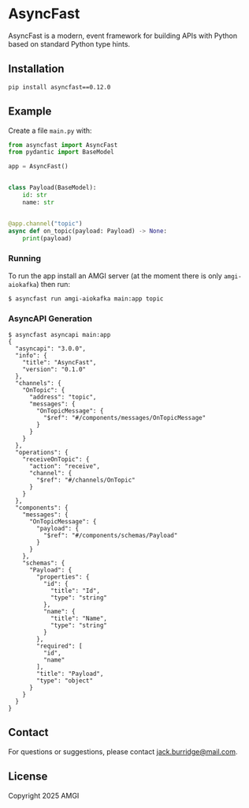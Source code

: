 # AsyncFast

AsyncFast is a modern, event framework for building APIs with Python based on standard Python type hints.

## Installation

```
pip install asyncfast==0.12.0
```

## Example

Create a file `main.py` with:

```python
from asyncfast import AsyncFast
from pydantic import BaseModel

app = AsyncFast()


class Payload(BaseModel):
    id: str
    name: str


@app.channel("topic")
async def on_topic(payload: Payload) -> None:
    print(payload)
```

### Running

To run the app install an AMGI server (at the moment there is only `amgi-aiokafka`) then run:

```
$ asyncfast run amgi-aiokafka main:app topic
```

### AsyncAPI Generation

```
$ asyncfast asyncapi main:app
{
  "asyncapi": "3.0.0",
  "info": {
    "title": "AsyncFast",
    "version": "0.1.0"
  },
  "channels": {
    "OnTopic": {
      "address": "topic",
      "messages": {
        "OnTopicMessage": {
          "$ref": "#/components/messages/OnTopicMessage"
        }
      }
    }
  },
  "operations": {
    "receiveOnTopic": {
      "action": "receive",
      "channel": {
        "$ref": "#/channels/OnTopic"
      }
    }
  },
  "components": {
    "messages": {
      "OnTopicMessage": {
        "payload": {
          "$ref": "#/components/schemas/Payload"
        }
      }
    },
    "schemas": {
      "Payload": {
        "properties": {
          "id": {
            "title": "Id",
            "type": "string"
          },
          "name": {
            "title": "Name",
            "type": "string"
          }
        },
        "required": [
          "id",
          "name"
        ],
        "title": "Payload",
        "type": "object"
      }
    }
  }
}
```

## Contact

For questions or suggestions, please contact [jack.burridge@mail.com](mailto:jack.burridge@mail.com).

## License

Copyright 2025 AMGI
